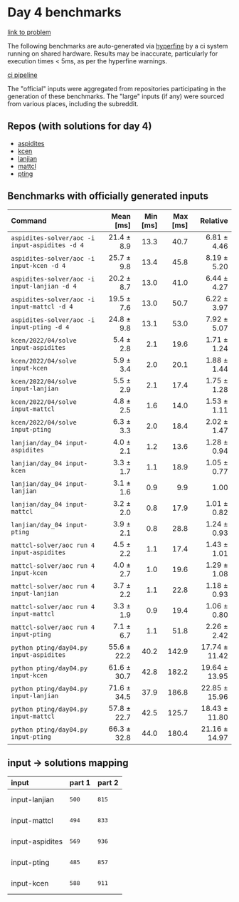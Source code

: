 # Day 4 benchmarks

[link to problem](http://adventofcode.com/2022/day/4)

The following benchmarks are auto-generated via [hyperfine](https://github.com/sharkdp/hyperfine) by a ci system running on shared hardware. Results may be inaccurate, particularly for execution times < 5ms, as per the hyperfine warnings.

[ci pipeline](http://ci.papercode.net:8080/teams/aoc2022/pipelines/aoc-compare-2022)

The "official" inputs were aggregated from repositories participating in the generation of these benchmarks. The "large" inputs (if any) were sourced from various places, including the subreddit.

## Repos (with solutions for day 4)


- [aspidites](https://github.com/aspidites/aoc2022)
- [kcen](https://github.com/kcen/AdventOfCode)
- [lanjian](https://github.com/LanJian/aoc-2022)
- [mattcl](https://github.com/mattcl/aoc2022)
- [pting](https://github.com/pting/aoc2022)

## Benchmarks with officially generated inputs
| Command | Mean [ms] | Min [ms] | Max [ms] | Relative |
|:---|---:|---:|---:|---:|
| `aspidites-solver/aoc -i input-aspidites -d 4` | 21.4 ± 8.9 | 13.3 | 40.7 | 6.81 ± 4.46 |
| `aspidites-solver/aoc -i input-kcen -d 4` | 25.7 ± 9.8 | 13.4 | 45.8 | 8.19 ± 5.20 |
| `aspidites-solver/aoc -i input-lanjian -d 4` | 20.2 ± 8.7 | 13.0 | 41.0 | 6.44 ± 4.27 |
| `aspidites-solver/aoc -i input-mattcl -d 4` | 19.5 ± 7.6 | 13.0 | 50.7 | 6.22 ± 3.97 |
| `aspidites-solver/aoc -i input-pting -d 4` | 24.8 ± 9.8 | 13.1 | 53.0 | 7.92 ± 5.07 |
| `kcen/2022/04/solve input-aspidites` | 5.4 ± 2.8 | 2.1 | 19.6 | 1.71 ± 1.24 |
| `kcen/2022/04/solve input-kcen` | 5.9 ± 3.4 | 2.0 | 20.1 | 1.88 ± 1.44 |
| `kcen/2022/04/solve input-lanjian` | 5.5 ± 2.9 | 2.1 | 17.4 | 1.75 ± 1.28 |
| `kcen/2022/04/solve input-mattcl` | 4.8 ± 2.5 | 1.6 | 14.0 | 1.53 ± 1.11 |
| `kcen/2022/04/solve input-pting` | 6.3 ± 3.3 | 2.0 | 18.4 | 2.02 ± 1.47 |
| `lanjian/day_04 input-aspidites` | 4.0 ± 2.1 | 1.2 | 13.6 | 1.28 ± 0.94 |
| `lanjian/day_04 input-kcen` | 3.3 ± 1.7 | 1.1 | 18.9 | 1.05 ± 0.77 |
| `lanjian/day_04 input-lanjian` | 3.1 ± 1.6 | 0.9 | 9.9 | 1.00 |
| `lanjian/day_04 input-mattcl` | 3.2 ± 2.0 | 0.8 | 17.9 | 1.01 ± 0.82 |
| `lanjian/day_04 input-pting` | 3.9 ± 2.1 | 0.8 | 28.8 | 1.24 ± 0.93 |
| `mattcl-solver/aoc run 4 input-aspidites` | 4.5 ± 2.2 | 1.1 | 17.4 | 1.43 ± 1.01 |
| `mattcl-solver/aoc run 4 input-kcen` | 4.0 ± 2.7 | 1.0 | 19.6 | 1.29 ± 1.08 |
| `mattcl-solver/aoc run 4 input-lanjian` | 3.7 ± 2.2 | 1.1 | 22.8 | 1.18 ± 0.93 |
| `mattcl-solver/aoc run 4 input-mattcl` | 3.3 ± 1.9 | 0.9 | 19.4 | 1.06 ± 0.80 |
| `mattcl-solver/aoc run 4 input-pting` | 7.1 ± 6.7 | 1.1 | 51.8 | 2.26 ± 2.42 |
| `python pting/day04.py input-aspidites` | 55.6 ± 22.2 | 40.2 | 142.9 | 17.74 ± 11.42 |
| `python pting/day04.py input-kcen` | 61.6 ± 30.7 | 42.8 | 182.2 | 19.64 ± 13.95 |
| `python pting/day04.py input-lanjian` | 71.6 ± 34.5 | 37.9 | 186.8 | 22.85 ± 15.96 |
| `python pting/day04.py input-mattcl` | 57.8 ± 22.7 | 42.5 | 125.7 | 18.43 ± 11.80 |
| `python pting/day04.py input-pting` | 66.3 ± 32.8 | 44.0 | 180.4 | 21.16 ± 14.97 |

## input -> solutions mapping
|input|part 1|part 2|
|:---|:---|:---|
|input-lanjian|<pre>500</pre>|<pre>815</pre>|
|input-mattcl|<pre>494</pre>|<pre>833</pre>|
|input-aspidites|<pre>569</pre>|<pre>936</pre>|
|input-pting|<pre>485</pre>|<pre>857</pre>|
|input-kcen|<pre>588</pre>|<pre>911</pre>|
